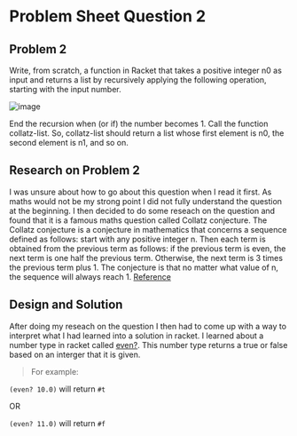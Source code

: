 # **Problem Sheet Question 2**

## Problem 2
Write, from scratch, a function in Racket that takes a positive integer n0 as input and returns a list by recursively applying the following operation, starting with the input number.

![image](https://user-images.githubusercontent.com/14197773/35945378-ed90a048-0c57-11e8-874d-b757576ba1a6.png)

End the recursion when (or if) the number becomes 1. Call the function collatz-list.
So, collatz-list should return a list whose first element is n0, the second element
is n1, and so on.

## Research on Problem 2
I was unsure about how to go about this question when I read it first. As maths would not be my strong point I did not fully understand the question at the beginning. I then decided to do some reseach on the question and found that it is a famous maths question called Collatz conjecture. The Collatz conjecture is a conjecture in mathematics that concerns a sequence defined as follows: start with any positive integer n. Then each term is obtained from the previous term as follows: if the previous term is even, the next term is one half the previous term. Otherwise, the next term is 3 times the previous term plus 1. The conjecture is that no matter what value of n, the sequence will always reach 1. [Reference](https://en.wikipedia.org/wiki/Collatz_conjecture)

## Design and Solution
After doing my reseach on the question I then had to come up with a way to interpret what I had learned into a solution in racket. I learned about a number type in racket called [even?](https://docs.racket-lang.org/reference/number-types.html). This number type returns a true or false based on an interger that it is given.
> For example:

```(even? 10.0)```
will return
```#t```

OR

```(even? 11.0)```
will return
```#f```
